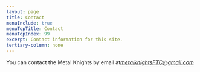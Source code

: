 ```yaml
---
layout: page
title: Contact
menuInclude: true
menuTopTitle: Contact
menuTopIndex: 99
excerpt: Contact information for this site.
tertiary-column: none
---
```


You can contact the Metal Knights by email at[_metalknightsFTC@gmail.com_](mailto:metalknightsFTC@gmail.com)
